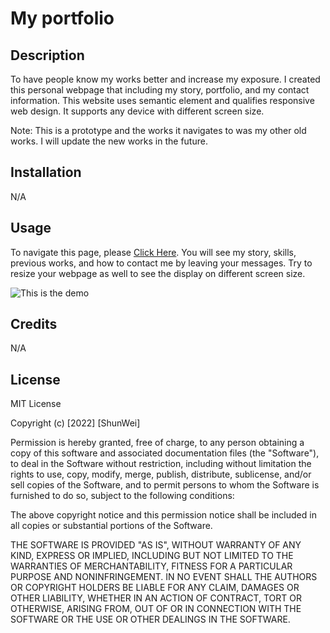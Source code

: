 # My portfolio

## Description

To have people know my works better and increase my exposure. I created this personal webpage that including my story, portfolio, and my contact information.
This website uses semantic element and qualifies responsive web design. It supports any device with different screen size.

Note: This is a prototype and the works it navigates to was my other old works. I will update the new works in the future.  

## Installation

N/A

## Usage

To navigate this page, please [Click Here](https://diff30140556.github.io/module2-portfolio/).
You will see my story, skills, previous works, and how to contact me by leaving your messages. Try to resize your webpage as well to see the display on different screen size.

    
![This is the demo](https://i.imgur.com/nraBVVv.png)
    

## Credits

N/A

## License

MIT License

Copyright (c) [2022] [ShunWei]

Permission is hereby granted, free of charge, to any person obtaining a copy
of this software and associated documentation files (the "Software"), to deal
in the Software without restriction, including without limitation the rights
to use, copy, modify, merge, publish, distribute, sublicense, and/or sell
copies of the Software, and to permit persons to whom the Software is
furnished to do so, subject to the following conditions:

The above copyright notice and this permission notice shall be included in all
copies or substantial portions of the Software.

THE SOFTWARE IS PROVIDED "AS IS", WITHOUT WARRANTY OF ANY KIND, EXPRESS OR
IMPLIED, INCLUDING BUT NOT LIMITED TO THE WARRANTIES OF MERCHANTABILITY,
FITNESS FOR A PARTICULAR PURPOSE AND NONINFRINGEMENT. IN NO EVENT SHALL THE
AUTHORS OR COPYRIGHT HOLDERS BE LIABLE FOR ANY CLAIM, DAMAGES OR OTHER
LIABILITY, WHETHER IN AN ACTION OF CONTRACT, TORT OR OTHERWISE, ARISING FROM,
OUT OF OR IN CONNECTION WITH THE SOFTWARE OR THE USE OR OTHER DEALINGS IN THE
SOFTWARE.
